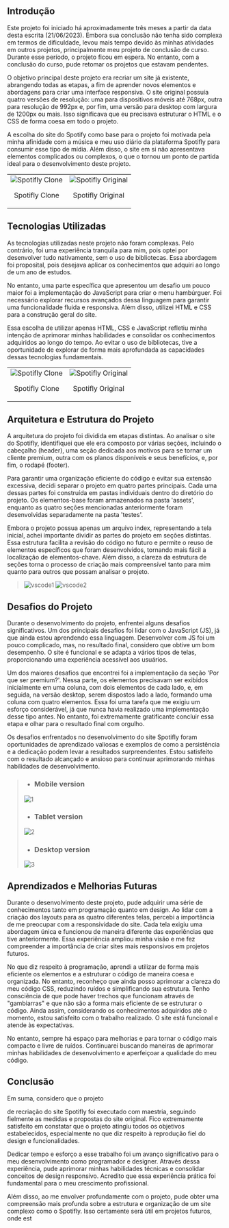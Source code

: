 ## Introdução

Este projeto foi iniciado há aproximadamente três meses a partir da data desta escrita (21/06/2023). Embora sua conclusão não tenha sido complexa em termos de dificuldade, levou mais tempo devido às minhas atividades em outros projetos, principalmente meu projeto de conclusão de curso. Durante esse período, o projeto ficou em espera. No entanto, com a conclusão do curso, pude retomar os projetos que estavam pendentes.

O objetivo principal deste projeto era recriar um site já existente, abrangendo todas as etapas, a fim de aprender novos elementos e abordagens para criar uma interface responsiva. O site original possuía quatro versões de resolução: uma para dispositivos móveis até 768px, outra para resolução de 992px e, por fim, uma versão para desktop com largura de 1200px ou mais. Isso significava que eu precisava estruturar o HTML e o CSS de forma coesa em todo o projeto.


A escolha do site do Spotify como base para o projeto foi motivada pela minha afinidade com a música e meu uso diário da plataforma Spotifly para consumir esse tipo de mídia. Além disso, o site em si não apresentava elementos complicados ou complexos, o que o tornou um ponto de partida ideal para o desenvolvimento deste projeto.

<table>
  <tr>
    <td align="center">
      <img src="https://user-images.githubusercontent.com/42822606/247627369-27baaadf-bf5f-4a5d-8aef-2a4128ff00fb.gif" alt="Spotifly Clone">
      <p>Spotifly Clone</p>
    </td>
    <td align="center">
      <img src="https://user-images.githubusercontent.com/42822606/247627113-c24ec815-f634-440b-a206-ab59f7a6ca5f.gif" alt="Spotifly Original">
      <p>Spotifly Original</p>
    </td>
  </tr>
</table>


## Tecnologias Utilizadas

As tecnologias utilizadas neste projeto não foram complexas. Pelo contrário, foi uma experiência tranquila para mim, pois optei por desenvolver tudo nativamente, sem o uso de bibliotecas. Essa abordagem foi proposital, pois desejava aplicar os conhecimentos que adquiri ao longo de um ano de estudos.

No entanto, uma parte específica que apresentou um desafio um pouco maior foi a implementação do JavaScript para criar o menu hambúrguer. Foi necessário explorar recursos avançados dessa linguagem para garantir uma funcionalidade fluida e responsiva. Além disso, utilizei HTML e CSS para a construção geral do site.

Essa escolha de utilizar apenas HTML, CSS e JavaScript refletiu minha intenção de aprimorar minhas habilidades e consolidar os conhecimentos adquiridos ao longo do tempo. Ao evitar o uso de bibliotecas, tive a oportunidade de explorar de forma mais aprofundada as capacidades dessas tecnologias fundamentais.
<table>
  <tr>
    <td align="center">
      <img src="https://user-images.githubusercontent.com/42822606/247633175-a31d3ab5-149a-4e8d-a7f5-d47e988592c1.gif" alt="Spotifly Clone">
      <p>Spotifly Clone</p>
    </td>
    <td align="center">
      <img src="https://user-images.githubusercontent.com/42822606/247633805-09164e4c-cc20-42e5-910f-53170de536c3.gif" alt="Spotifly Original">
      <p>Spotifly Original</p>
    </td>
  </tr>
</table>

## Arquitetura e Estrutura do Projeto

A arquitetura do projeto foi dividida em etapas distintas. Ao analisar o site do Spotifly, identifiquei que ele era composto por várias seções, incluindo o cabeçalho (header), uma seção dedicada aos motivos para se tornar um cliente premium, outra com os planos disponíveis e seus benefícios, e, por fim, o rodapé (footer).

Para garantir uma organização eficiente do código e evitar sua extensão excessiva, decidi separar o projeto em quatro partes principais. Cada uma dessas partes foi construída em pastas individuais dentro do diretório do projeto. Os elementos-base foram armazenados na pasta 'assets', enquanto as quatro seções mencionadas anteriormente foram desenvolvidas separadamente na pasta 'testes'.

Embora o projeto possua apenas um arquivo index, representando a tela inicial, achei importante dividir as partes do projeto em seções distintas. Essa estrutura facilita a revisão do código no futuro e permite o reuso de elementos específicos que foram desenvolvidos, tornando mais fácil a localização de elementos-chave. Além disso, a clareza da estrutura de seções torna o processo de criação mais compreensível tanto para mim quanto para outros que possam analisar o projeto.
> ![vscode1](https://user-images.githubusercontent.com/42822606/247602284-8cb55a3b-e79e-4d1a-82e5-55e1be859b94.jpg) ![vscode2](https://user-images.githubusercontent.com/42822606/247602288-8aa4eedb-1ef7-40b0-a9ab-43bc55b71381.jpg)

## Desafios do Projeto

Durante o desenvolvimento do projeto, enfrentei alguns desafios significativos. Um dos principais desafios foi lidar com o JavaScript (JS), já que ainda estou aprendendo essa linguagem. Desenvolver com JS foi um pouco complicado, mas, no resultado final, considero que obtive um bom desempenho. O site é funcional e se adapta a vários tipos de telas, proporcionando uma experiência acessível aos usuários.

Um dos maiores desafios que encontrei foi a implementação da seção 'Por que ser premium?'. Nessa parte, os elementos precisavam ser exibidos inicialmente em uma coluna, com dois elementos de cada lado, e, em seguida, na versão desktop, serem dispostos lado a lado, formando uma coluna com quatro elementos. Essa foi uma tarefa que me exigiu um esforço considerável, já que nunca havia realizado uma implementação desse tipo antes. No entanto, foi extremamente gratificante concluir essa etapa e olhar para o resultado final com orgulho.

Os desafios enfrentados no desenvolvimento do site Spotifly foram oportunidades de aprendizado valiosas e exemplos de como a persistência e a dedicação podem levar a resultados surpreendentes. Estou satisfeito com o resultado alcançado e ansioso para continuar aprimorando minhas habilidades de desenvolvimento.
> * ### Mobile version
> 
> ![1](https://user-images.githubusercontent.com/42822606/247603065-e9dbe845-7935-4237-91c8-0e237fa3443e.jpg)
> 
> * ### Tablet version
> 
> ![2](https://user-images.githubusercontent.com/42822606/247603073-68ae976c-ce01-4df2-868b-e29d6eeac270.jpg)
> 
> * ### Desktop version
> 
> ![3](https://user-images.githubusercontent.com/42822606/247603075-c4681cf7-3c8f-4ce0-bcfe-8abac5ae9558.jpg)



## Aprendizados e Melhorias Futuras

Durante o desenvolvimento deste projeto, pude adquirir uma série de conhecimentos tanto em programação quanto em design. Ao lidar com a criação dos layouts para as quatro diferentes telas, percebi a importância de me preocupar com a responsividade do site. Cada tela exigiu uma abordagem única e funcionou de maneira diferente das experiências que tive anteriormente. Essa experiência ampliou minha visão e me fez compreender a importância de criar sites mais responsivos em projetos futuros.

No que diz respeito à programação, aprendi a utilizar de forma mais eficiente os elementos e a estruturar o código de maneira coesa e organizada. No entanto, reconheço que ainda posso aprimorar a clareza do meu código CSS, reduzindo ruídos e simplificando sua estrutura. Tenho consciência de que pode haver trechos que funcionam através de "gambiarras" e que não são a forma mais eficiente de se estruturar o código. Ainda assim, considerando os conhecimentos adquiridos até o momento, estou satisfeito com o trabalho realizado. O site está funcional e atende às expectativas.

No entanto, sempre há espaço para melhorias e para tornar o código mais compacto e livre de ruídos. Continuarei buscando maneiras de aprimorar minhas habilidades de desenvolvimento e aperfeiçoar a qualidade do meu código.

## Conclusão

Em suma, considero que o projeto

 de recriação do site Spotifly foi executado com maestria, seguindo fielmente as medidas e propostas do site original. Fico extremamente satisfeito em constatar que o projeto atingiu todos os objetivos estabelecidos, especialmente no que diz respeito à reprodução fiel do design e funcionalidades.

Dedicar tempo e esforço a esse trabalho foi um avanço significativo para o meu desenvolvimento como programador e designer. Através dessa experiência, pude aprimorar minhas habilidades técnicas e consolidar conceitos de design responsivo. Acredito que essa experiência prática foi fundamental para o meu crescimento profissional.

Além disso, ao me envolver profundamente com o projeto, pude obter uma compreensão mais profunda sobre a estrutura e organização de um site complexo como o Spotifly. Isso certamente será útil em projetos futuros, onde est

